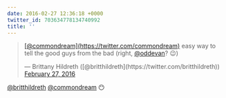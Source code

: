 ```yaml
---
date: 2016-02-27 12:36:18 +0000
twitter_id: 703634778134740992
title: ''
---
```


<blockquote class="twitter-tweet"><p lang="en" dir="ltr"><a href="https://twitter.com/commondream?ref_src=twsrc%5Etfw">[@commondream](https://twitter.com/commondream)</a> easy way to tell the good guys from the bad (right, <a href="https://twitter.com/oddEvan?ref_src=twsrc%5Etfw">@oddevan</a>? 😉)</p>&mdash; Brittany Hildreth ([@britthildreth](https://twitter.com/britthildreth)) <a href="https://twitter.com/britthildreth/status/703634642616713217?ref_src=twsrc%5Etfw">February 27, 2016</a></blockquote>
<script async src="https://platform.twitter.com/widgets.js" charset="utf-8"></script>

[@britthildreth](https://twitter.com/britthildreth) [@commondream](https://twitter.com/commondream) 😶
